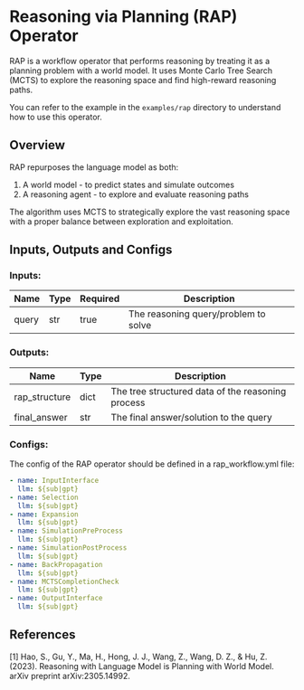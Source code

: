 # Reasoning via Planning (RAP) Operator

RAP is a workflow operator that performs reasoning by treating it as a planning problem with a world model. It uses Monte Carlo Tree Search (MCTS) to explore the reasoning space and find high-reward reasoning paths.

You can refer to the example in the `examples/rap` directory to understand how to use this operator.

## Overview

RAP repurposes the language model as both:
1. A world model - to predict states and simulate outcomes
2. A reasoning agent - to explore and evaluate reasoning paths

The algorithm uses MCTS to strategically explore the vast reasoning space with a proper balance between exploration and exploitation.

## Inputs, Outputs and Configs

### Inputs:
| Name | Type | Required | Description |
| ---- | ---- | -------- | ----------- |
| query | str | true | The reasoning query/problem to solve |

### Outputs:
| Name | Type | Description |
| ---- | ---- | ----------- |
| rap_structure | dict | The tree structured data of the reasoning process |
| final_answer | str | The final answer/solution to the query |

### Configs:
The config of the RAP operator should be defined in a rap_workflow.yml file:

```yml
- name: InputInterface
  llm: ${sub|gpt}
- name: Selection 
  llm: ${sub|gpt}
- name: Expansion
  llm: ${sub|gpt}
- name: SimulationPreProcess
  llm: ${sub|gpt}
- name: SimulationPostProcess
  llm: ${sub|gpt}
- name: BackPropagation
  llm: ${sub|gpt}
- name: MCTSCompletionCheck
  llm: ${sub|gpt}
- name: OutputInterface
  llm: ${sub|gpt}
```

## References

[1] Hao, S., Gu, Y., Ma, H., Hong, J. J., Wang, Z., Wang, D. Z., & Hu, Z. (2023). Reasoning with Language Model is Planning with World Model. arXiv preprint arXiv:2305.14992. 